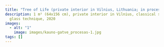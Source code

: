```yaml
---
title: "Tree of Life (private interior in Vilnius, Lithuania; in process-1) "
description: 1 m² (64x156 cm), private interior in Vilnius, classical stained
  glass technique, 2020
images:
  - alt: "1"
    image: images/kauno-gatve_procesas-1.jpg
tags: []
---
```

